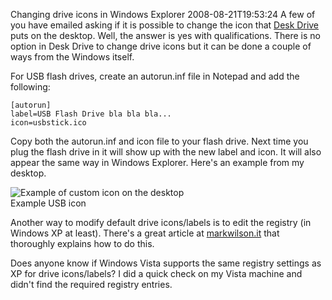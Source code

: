 Changing drive icons in Windows Explorer
2008-08-21T19:53:24
A few of you have emailed asking if it is possible to change the icon that [Desk Drive](/deskdrive) puts on the desktop. Well, the answer is yes with qualifications. There is no option in Desk Drive to change drive icons but it can be done a couple of ways from the Windows itself.

For USB flash drives, create an autorun.inf file in Notepad and add the following:
    
    [autorun]
    label=USB Flash Drive bla bla bla...
    icon=usbstick.ico

Copy both the autorun.inf and icon file to your flash drive. Next time you plug the flash drive in it will show up with the new label and icon. It will also appear the same way in Windows Explorer. Here's an example from my desktop.

![Example of custom icon on the desktop](/content/images/blog/ChangingDriveIcons_DD36/usbstick.png)   
Example USB icon

Another way to modify default drive icons/labels is to edit the registry (in Windows XP at least). There's a great article at [markwilson.it](http://www.markwilson.co.uk/blog/2006/02/changing-drive-icons-in-windows.htm) that thoroughly explains how to do this.

Does anyone know if Windows Vista supports the same registry settings as XP for drive icons/labels? I did a quick check on my Vista machine and didn't find the required registry entries.
